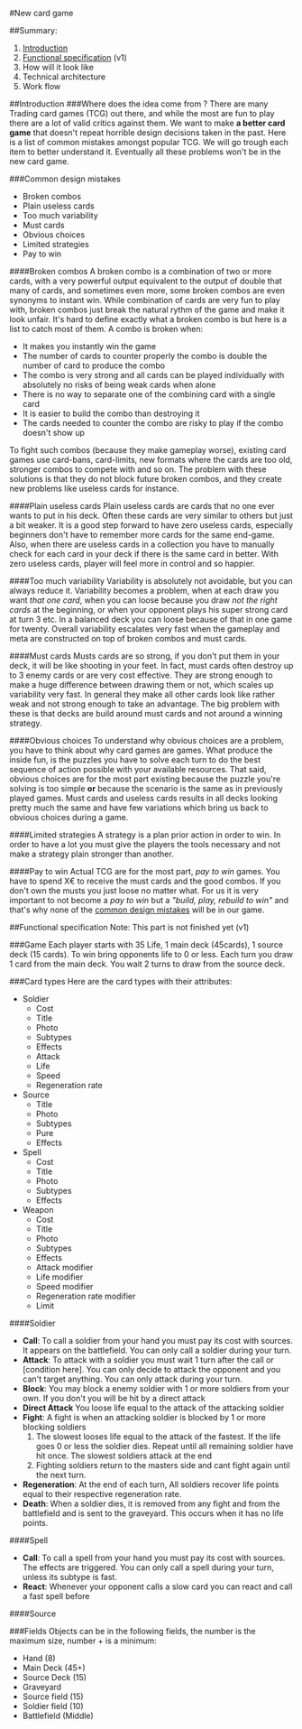 #New card game

##Summary:
1. [Introduction](#introduction)
2. [Functional specification](#functional-specification) (v1)
3. How will it look like
4. Technical architecture
5. Work flow

##Introduction
###Where does the idea come from ?
There are many Trading card games (TCG) out there, and while the most are fun to play there are a lot of valid critics against them. We want to make __a better card game__ that doesn't repeat horrible design decisions taken in the past. Here is a list of common mistakes amongst popular TCG. We will go trough each item to better understand it. Eventually all these problems won't be in the new card game.

###Common design mistakes

* Broken combos
* Plain useless cards
* Too much variability
* Must cards
* Obvious choices
* Limited strategies
* Pay to win

####Broken combos
A broken combo is a combination of two or more cards, with a very powerful output equivalent to the output of double that many of cards, and sometimes even more, some broken combos are even synonyms to instant win. While combination of cards are very fun to play with, broken combos just break the natural rythm of the game and make it look unfair. It's hard to define exactly what a broken combo is but here is a list to catch most of them. A combo is broken when:

* It makes you instantly win the game
* The number of cards to counter properly the combo is double the number of card to produce the combo
* The combo is very strong and all cards can be played individually with absolutely no risks of being weak cards when alone
* There is no way to separate one of the combining card with a single card
* It is easier to build the combo than destroying it
* The cards needed to counter the combo are risky to play if the combo doesn't show up

To fight such combos (because they make gameplay worse), existing card games use card-bans, card-limits, new formats where the cards are too old, stronger combos to compete with and so on. The problem with these solutions is that they do not block future broken combos, and they create new problems like useless cards for instance.

####Plain useless cards
Plain useless cards are cards that no one ever wants to put in his deck. Often these cards are very similar to others but just a bit weaker. It is a good step forward to have zero useless cards, especially beginners don't have to remember more cards for the same end-game. Also, when there are useless cards in a collection you have to manually check for each card in your deck if there is the same card in better. With zero useless cards, player will feel more in control and so happier.

####Too much variability
Variability is absolutely not avoidable, but you can always reduce it. Variability becomes a problem, when at each draw you want _that one card_, when you can loose because you draw _not the right cards_ at the beginning, or when your opponent plays his super strong card at turn 3 etc. In a balanced deck you can loose because of that in one game for twenty. Overall variability escalates very fast when the gameplay and meta are constructed on top of broken combos and must cards.

####Must cards
Musts cards are so strong, if you don't put them in your deck, it will be like shooting in your feet. In fact, must cards often destroy up to 3 enemy cards or are very cost effective. They are strong enough to make a huge difference between drawing them or not, which scales up variability very fast. In general they make all other cards look like rather weak and not strong enough to take an advantage. The big problem with these is that decks are build around must cards and not around a winning strategy.

####Obvious choices
To understand why obvious choices are a problem, you have to think about why card games are games. What produce the inside fun, is the puzzles you have to solve each turn to do the best sequence of action possible with your available resources. That said, obvious choices are for the most part existing because the puzzle you're solving is too simple __or__ because the scenario is the same as in previously played games. Must cards and useless cards results in all decks looking pretty much the same and have few variations which bring us back to obvious choices during a game.

####Limited strategies
A strategy is a plan prior action in order to win. In order to have a lot you must give the players the tools necessary and not make a strategy plain stronger than another.

####Pay to win
Actual TCG are for the most part, _pay to win_ games. You have to spend X€ to receive the must cards and the good combos. If you don't own the musts you just loose no matter what. For us it is very important to not become a _pay to win_ but a _"build, play, rebuild to win"_ and that's why none of the [common design mistakes](#common-design-mistakes) will be in our game.

##Functional specification
Note: This part is not finished yet (v1)

###Game
Each player starts with 35 Life, 1 main deck (45cards), 1 source deck (15 cards). To win bring opponents life to 0 or less. Each turn you draw 1 card from the main deck. You wait 2 turns to draw from the source deck. 

###Card types
Here are the card types with their attributes:

* Soldier
    * Cost
    * Title
    * Photo
    * Subtypes
    * Effects
    * Attack
    * Life
    * Speed
    * Regeneration rate
* Source
    * Title
    * Photo
    * Subtypes
    * Pure
    * Effects
* Spell
    * Cost
    * Title
    * Photo
    * Subtypes
    * Effects
* Weapon
    * Cost
    * Title
    * Photo
    * Subtypes
    * Effects
    * Attack modifier
    * Life modifier
    * Speed modifier
    * Regeneration rate modifier
    * Limit

####Soldier
* __Call__: To call a soldier from your hand you must pay its cost with sources. It appears on the battlefield. You can only call a soldier during your turn.
* __Attack__: To attack with a soldier you must wait 1 turn after the call or [condition here]. You can only decide to attack the opponent and you can't target anything. You can only attack during your turn.
* __Block__: You may block a enemy soldier with 1 or more soldiers from your own. If you don't you will be hit by a direct attack
* __Direct Attack__ You loose life equal to the attack of the attacking soldier
* __Fight__: A fight is when an attacking soldier is blocked by 1 or more blocking soldiers
    1. The slowest looses life equal to the attack of the fastest. If the life goes 0 or less the soldier dies. Repeat until all remaining soldier have hit once. The slowest soldiers attack at the end
    2. Fighting soldiers return to the masters side and cant fight again until the next turn.
* __Regeneration__: At the end of each turn, All soldiers recover life points equal to their respective regeneration rate.
* __Death__: When a soldier dies, it is removed from any fight and from the battlefield and is sent to the graveyard. This occurs when it has no life points.

####Spell
* __Call__: To call a spell from your hand you must pay its cost with sources. The effects are triggered. You can only call a spell during your turn, unless its subtype is fast.
* __React__: Whenever your opponent calls a slow card you can react and call a fast spell before

####Source


###Fields
Objects can be in the following fields, the number is the maximum size, number + is a minimum:

* Hand (8)
* Main Deck (45+)
* Source Deck (15)
* Graveyard
* Source field (15)
* Soldier field (10)
* Battlefield (Middle)











